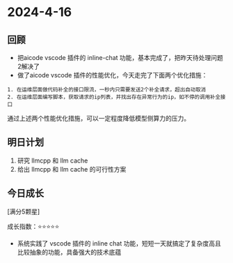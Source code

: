 # 2024-4-16

## 回顾

- 把aicode vscode 插件的 inline-chat 功能，基本完成了，把昨天待处理问题2解决了
- 做了aicode vscode 插件的性能优化，今天走完了下面两个优化措施：
```
1. 在运维层面做代码补全的接口限流，一秒内只需要发送2个补全请求，超出自动取消
2. 在运维层面编写脚本，获取请求的ip列表，并找出存在异常行为的ip，如不停的调用补全接口
```

通过上述两个性能优化措施，可以一定程度降低模型侧算力的压力。

## 明日计划

1. 研究 llmcpp 和 llm cache
2. 给出 llmcpp 和 llm cache 的可行性方案


## 今日成长

[满分5颗星]

成长指数：:star::star::star::star::star:

- 系统实践了 vscode 插件的 inline chat 功能，短短一天就搞定了复杂度高且比较抽象的功能，具备强大的技术底蕴